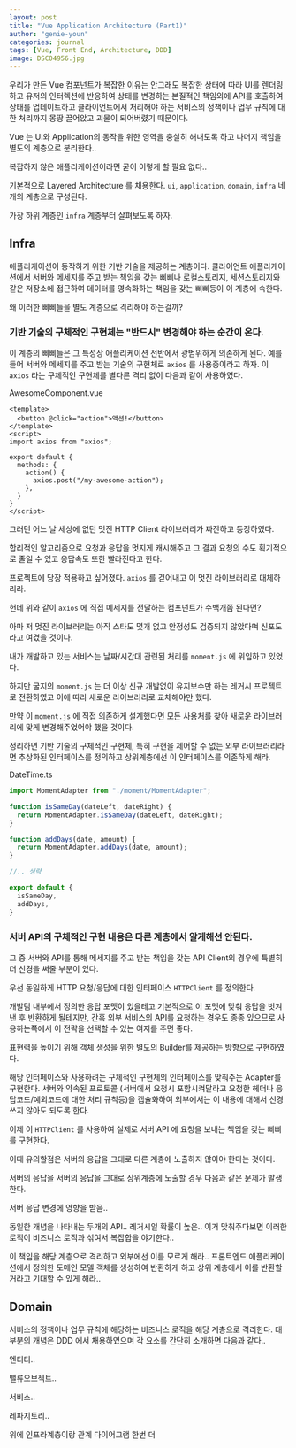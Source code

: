 ```yaml
---
layout: post
title: "Vue Application Architecture (Part1)"
author: "genie-youn"
categories: journal
tags: [Vue, Front End, Architecture, DDD]
image: DSC04956.jpg
---
```


우리가 만든 Vue 컴포넌트가 복잡한 이유는 안그래도 복잡한 상태에 따라 UI를 렌더링하고 유저의 인터렉션에 반응하여 상태를 변경하는 본질적인 책임외에 API를 호출하여 상태를 업데이트하고 클라이언트에서 처리해야 하는 서비스의 정책이나 업무 규칙에 대한 처리까지 몽땅 끌어앉고 괴물이 되어버렸기 때문이다.

Vue 는 UI와 Application의 동작을 위한 영역을 충실히 해내도록 하고 나머지 책임을 별도의 계층으로 분리한다..

복잡하지 않은 애플리케이션이라면 굳이 이렇게 할 필요 없다..

기본적으로 Layered Architecture 를 채용한다. `ui`, `application`, `domain`, `infra` 네개의 계층으로 구성된다.

가장 하위 계층인 `infra` 계층부터 살펴보도록 하자.

## Infra
애플리케이션이 동작하기 위한 기반 기술을 제공하는 계층이다. 클라이언트 애플리케이션에서 서버와 메세지를 주고 받는 책임을 갖는 삐삐나 로컬스토리지, 세션스토리지와 같은 저장소에 접근하여 데이터를 영속화하는 책임을 갖는 삐삐등이 이 계층에 속한다.

왜 이러한 삐삐들을 별도 계층으로 격리해야 하는걸까?

### 기반 기술의 구체적인 구현체는 "반드시" 변경해야 하는 순간이 온다.
이 계층의 삐삐들은 그 특성상 애플리케이션 전반에서 광범위하게 의존하게 된다. 예를들어 서버와 메세지를 주고 받는 기술의 구현체로 `axios` 를 사용중이라고 하자. 이 `axios` 라는 구체적인 구현체를 별다른 격리 없이 다음과 같이 사용하였다.

AwesomeComponent.vue
```vue
<template>
  <button @click="action">액션!</button>
</template>
<script>
import axios from "axios";

export default {
  methods: {
    action() {
      axios.post("/my-awesome-action");
    },
  }
}
</script>
```

그러던 어느 날 세상에 없던 멋진 HTTP Client 라이브러리가 짜잔하고 등장하였다.

합리적인 알고리즘으로 요청과 응답을 멋지게 캐시해주고 그 결과 요청의 수도 획기적으로 줄일 수 있고 응답속도 또한 빨라진다고 한다.

프로젝트에 당장 적용하고 싶어졌다. `axios` 를 걷어내고 이 멋진 라이브러리로 대체하리라.

헌데 위와 같이 `axios` 에 직접 메세지를 전달하는 컴포넌트가 수백개쯤 된다면?

아마 저 멋진 라이브러리는 아직 스타도 몇개 없고 안정성도 검증되지 않았다며 신포도라고 여겼을 것이다.

내가 개발하고 있는 서비스는 날짜/시간대 관련된 처리를 `moment.js` 에 위임하고 있었다.

하지만 굴지의 `moment.js` 는 더 이상 신규 개발없이 유지보수만 하는 레거시 프로젝트로 전환하였고 이에 따라 새로운 라이브러리로 교체해야만 했다.

만약 이 `moment.js` 에 직접 의존하게 설계했다면 모든 사용처를 찾아 새로운 라이브러리에 맞게 변경해주었어야 했을 것이다.

정리하면 기반 기술의 구체적인 구현체, 특히 구현을 제어할 수 없는 외부 라이브러리라면 추상화된 인터페이스를 정의하고 상위계층에선 이 인터페이스를 의존하게 해라.

DateTime.ts
```javascript
import MomentAdapter from "./moment/MomentAdapter";

function isSameDay(dateLeft, dateRight) {
  return MomentAdapter.isSameDay(dateLeft, dateRight);
}

function addDays(date, amount) {
  return MomentAdapter.addDays(date, amount);
}

//.. 생략

export default {
  isSameDay,
  addDays,
}
```

### 서버 API의 구체적인 구현 내용은 다른 계층에서 알게해선 안된다.
그 중 서버와 API를 통해 메세지를 주고 받는 책임을 갖는 API Client의 경우에 특별히 더 신경을 써줄 부분이 있다.

우선 동일하게 HTTP 요청/응답에 대한 인터페이스 `HTTPClient` 를 정의한다.

개발팀 내부에서 정의한 응답 포맷이 있을테고 기본적으로 이 포맷에 맞춰 응답을 벗겨낸 후 반환하게 될테지만, 간혹 외부 서비스의 API를 요청하는 경우도 종종 있으므로 사용하는쪽에서 이 전략을 선택할 수 있는 여지를 주면 좋다.

표현력을 높이기 위해 객체 생성을 위한 별도의 Builder를 제공하는 방향으로 구현하였다.

해당 인터페이스와 사용하려는 구체적인 구현체의 인터페이스를 맞춰주는 Adapter를 구현한다. 서버와 약속된 프로토콜 (서버에서 요청시 포함시켜달라고 요청한 헤더나 응답코드/예외코드에 대한 처리 규칙등)을 캡슐화하여 외부에서는 이 내용에 대해서 신경쓰지 않아도 되도록 한다.

이제 이 `HTTPClient` 를 사용하여 실제로 서버 API 에 요청을 보내는 책임을 갖는 삐삐를 구현한다.

이때 유의할점은 서버의 응답을 그대로 다른 계층에 노출하지 않아야 한다는 것이다.

서버의 응답을 서버의 응답을 그대로 상위계층에 노출할 경우 다음과 같은 문제가 발생한다.

서버 응답 변경에 영향을 받음..

동일한 개념을 나타내는 두개의 API.. 레거시일 확률이 높은.. 이거 맞춰주다보면 이러한 로직이 비즈니스 로직과 섞여서 복잡합을 야기한다..

이 책임을 해당 계층으로 격리하고 외부에선 이를 모르게 해라.. 프론트엔드 애플리케이션에서 정의한 도메인 모델 객체를 생성하여 반환하게 하고 상위 계층에서 이를 반환할거라고 기대할 수 있게 해라..

## Domain
서비스의 정책이나 업무 규칙에 해당하는 비즈니스 로직을 해당 계층으로 격리한다. 대부분의 개념은 DDD 에서 채용하였으며 각 요소를 간단히 소개하면 다음과 같다..

엔티티..

밸류오브젝트..

서비스..

레파지토리..

위에 인프라계층이랑 관계 다이어그램 한번 더
